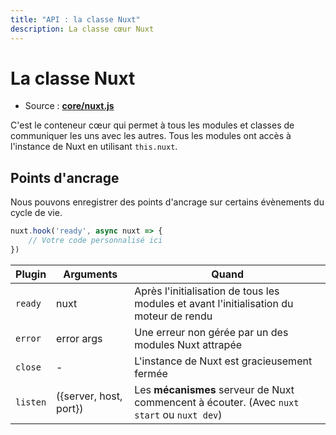 ```yaml
---
title: "API : la classe Nuxt"
description: La classe cœur Nuxt
---
```


# La classe Nuxt

- Source : **[core/nuxt.js](https://github.com/nuxt/nuxt.js/blob/dev/lib/core/nuxt.js)**

C'est le conteneur cœur qui permet à tous les modules et classes de communiquer les uns avec les autres. Tous les modules ont accès à l'instance de Nuxt en utilisant `this.nuxt`.

## Points d'ancrage

Nous pouvons enregistrer des points d'ancrage sur certains évènements du cycle de vie.

```js
nuxt.hook('ready', async nuxt => {
    // Votre code personnalisé ici
})
```

Plugin   | Arguments              | Quand
---------|------------------------|-----------------------------------------------------------------------------------------
`ready`  | nuxt                   | Après l'initialisation de tous les modules et avant l'initialisation du moteur de rendu
`error`  | error args             | Une erreur non gérée par un des modules Nuxt attrapée
`close`  | -                      | L'instance de Nuxt est gracieusement fermée
`listen` | ({server, host, port}) | Les **mécanismes** serveur de Nuxt commencent à écouter. (Avec `nuxt start` ou `nuxt dev`)
